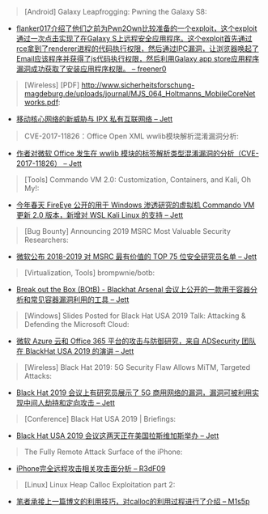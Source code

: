 > [Android] Galaxy Leapfrogging: Pwning the Galaxy S8: 


* [flanker017介绍了他们之前为Pwn2Own比较准备的一个exploit，这个exploit通过一次点击实现了在Galaxy S上远程安全应用程序。这个exploit首先通过rce拿到了renderer进程的代码执行权限，然后通过IPC漏洞，让浏览器唤起了Email应该程序并获得了js代码执行权限，然后利用Galaxy app store应用程序漏洞成功获取了安装应用程序权限。 – freener0](https://blog.flanker017.me/galaxy-leapfrogging-pwning-the-galaxy-s8/)



> [Wireless] [PDF] http://www.sicherheitsforschung-magdeburg.de/uploads/journal/MJS_064_Holtmanns_MobileCoreNetworks.pdf: 


* [移动核心网络的新威胁与 IPX 私有互联网络 – Jett](http://www.sicherheitsforschung-magdeburg.de/uploads/journal/MJS_064_Holtmanns_MobileCoreNetworks.pdf)



> CVE-2017-11826：Office Open XML wwlib模块解析混淆漏洞分析: 


* [作者对微软 Office 发生在 wwlib 模块的标签解析类型混淆漏洞的分析（CVE-2017-11826） – Jett](https://www.freebuf.com/vuls/209778.html)



> [Tools] Commando VM 2.0: Customization, Containers, and Kali, Oh My!: 


* [今年春天 FireEye 公开的用于 Windows 渗透研究的虚拟机 Commando VM 更新 2.0 版本，新增对 WSL Kali Linux 的支持 – Jett](http://www.fireeye.com/blog/threat-research/2019/08/commando-vm-customization-containers-kali.html)



> [Bug Bounty] Announcing 2019 MSRC Most Valuable Security Researchers: 


* [微软公布 2018-2019 对 MSRC 最有价值的 TOP 75 位安全研究员名单 – Jett](https://msrc-blog.microsoft.com/2019/08/07/announcing-2019-msrc-most-valuable-security-researchers)



> [Virtualization, Tools] brompwnie/botb: 


* [Break out the Box (BOtB) - Blackhat Arsenal 会议上公开的一款用于容器分析和常见容器漏洞利用的工具 – Jett](https://github.com/brompwnie/botb/releases/tag/1.2.0)



> [Windows] Slides Posted for Black Hat USA 2019 Talk: Attacking & Defending the Microsoft Cloud: 


* [微软 Azure 云和 Office 365 平台的攻击与防御研究，来自 ADSecurity 团队在 BlackHat USA 2019 的演讲 – Jett](https://adsecurity.org/?p=4179)



> [Wireless] Black Hat 2019: 5G Security Flaw Allows MiTM, Targeted Attacks: 


* [Black Hat 2019 会议上有研究员展示了 5G 商用网络的漏洞，漏洞可被利用实现中间人劫持和定向攻击 – Jett](https://threatpost.com/5g-security-flaw-mitm-targeted-attacks/147073/)



> [Conference] Black Hat USA 2019 | Briefings: 


* [Black Hat USA 2019 会议这两天正在美国拉斯维加斯举办 – Jett](https://www.blackhat.com/us-19/briefings.html)



> The Fully Remote Attack Surface of the iPhone: 


* [iPhone完全远程攻击相关攻击面分析 – R3dF09](https://googleprojectzero.blogspot.com/2019/08/the-fully-remote-attack-surface-of.html)



> [Linux] Linux Heap Calloc Exploitation part 2: 


* [笔者承接上一篇博文的利用技巧，对calloc的利用过程进行了介绍 – M1s5p](http://blog.infosectcbr.com.au/2019/08/linux-heap-calloc-exploitation-part-2.html)